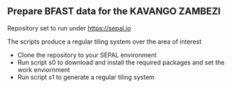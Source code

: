 ## Prepare BFAST data for the KAVANGO ZAMBEZI 

Repository set to run under https://sepal.io

The scripts produce a regular tiling system over the area of interest
- Clone the repository to your SEPAL environment
- Run script s0 to download and install the required packages and set the work enviornment
- Run script s1 to generate a regular tiling system

